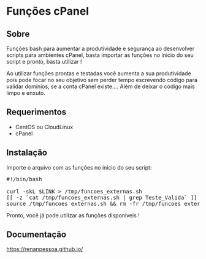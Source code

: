 Funções cPanel
===============

Sobre
-----

Funções bash para aumentar a produtividade e segurança ao desenvolver scripts para ambientes cPanel, basta importar as funções no ínicio do seu script e pronto, basta utilizar ! 

Ao utilizar funções prontas e testadas você aumenta a sua produtividade pois pode focar no seu objetivo sem perder tempo escrevendo código para validar domínios, se a conta cPanel existe.... Além de deixar o código mais limpo e enxuto.

Requerimentos
------------

+ CentOS ou CloudLinux
+ cPanel

Instalação
------------

Importe o arquivo com as funções no início do seu script:

<pre>
#!/bin/bash

curl -skL $LINK > /tmp/funcoes_externas.sh
[[ -z `cat /tmp/funcoes_externas.sh | grep Teste_Valida` ]] && { echo -e "Não foi possível importar as funções externas.";exit;}
source /tmp/funcoes_externas.sh && rm -fr /tmp/funcoes_externas.sh;
</pre>

Pronto, você já pode utilizar as funções disponíveis !

Documentação
-------------

https://renanpessoa.github.io/

